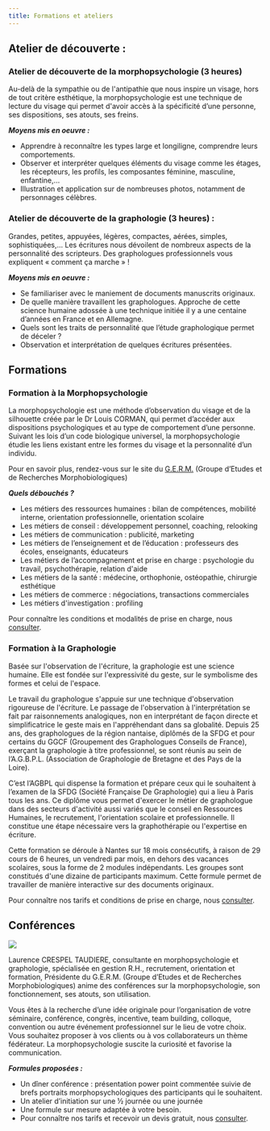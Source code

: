 ```yaml
---
title: Formations et ateliers
---
```

## Atelier de découverte :

### Atelier de découverte de la morphopsychologie (3 heures)

Au-delà de la sympathie ou de l'antipathie que nous inspire un visage, hors de tout critère esthétique, la morphopsychologie est une technique de lecture du visage qui permet d'avoir accès à la spécificité d’une personne, ses dispositions, ses atouts, ses freins.

***Moyens mis en oeuvre :***

* Apprendre à reconnaître les types large et longiligne, comprendre leurs comportements.
* Observer et interpréter quelques éléments du visage comme les étages, les récepteurs, les profils, les composantes féminine, masculine, enfantine,…
* Illustration et application sur de nombreuses photos, notamment de personnages célèbres.

### Atelier de découverte de la graphologie (3 heures) :

Grandes, petites, appuyées, légères, compactes, aérées, simples, sophistiquées,… Les écritures nous dévoilent de nombreux aspects de la personnalité des scripteurs. Des graphologues professionnels vous expliquent « comment ça marche » !

***Moyens mis en oeuvre :***

* Se familiariser avec le maniement de documents manuscrits originaux.
* De quelle manière travaillent les graphologues. Approche de cette science humaine adossée à une technique initiée il y a une centaine d’années en France et en Allemagne.
* Quels sont les traits de personnalité que l’étude graphologique permet de déceler ?
* Observation et interprétation de quelques écritures présentées.

## Formations

### Formation à la Morphopsychologie

La morphopsychologie est une méthode d’observation du visage et de la silhouette créée par le Dr Louis CORMAN, qui permet d’accéder aux dispositions psychologiques et au type de comportement d’une personne. Suivant les lois d’un code biologique universel, la morphopsychologie étudie les liens existant entre les formes du visage et la personnalité d’un individu.

Pour en savoir plus, rendez-vous sur le site du [G.E.R.M.](http://morphopsy.com/index.php) (Groupe d’Etudes et de Recherches Morphobiologiques)

***Quels débouchés ?***

* Les métiers des ressources humaines : bilan de compétences, mobilité interne, orientation professionnelle, orientation scolaire
* Les métiers de conseil : développement personnel, coaching, relooking
* Les métiers de communication : publicité, marketing
* Les métiers de l’enseignement et de l’éducation : professeurs des écoles, enseignants, éducateurs
* Les métiers de l’accompagnement et prise en charge : psychologie du travail, psychothérapie, relation d'aide
* Les métiers de la santé : médecine, orthophonie, ostéopathie, chirurgie esthétique
* Les métiers de commerce : négociations, transactions commerciales
* Les métiers d'investigation : profiling

Pour connaître les conditions et modalités de prise en charge, nous <a href="mailto:semaphore@mailo.com"> consulter</a>.

### Formation à la Graphologie

Basée sur l'observation de l'écriture, la graphologie est une science humaine. Elle est fondée sur l'expressivité du geste, sur le symbolisme des formes et celui de l'espace.

Le travail du graphologue s'appuie sur une technique d'observation rigoureuse de l'écriture. Le passage de l'observation à l'interprétation se fait par raisonnements analogiques, non en interprétant de façon directe et simplificatrice le geste mais en l'appréhendant dans sa globalité. Depuis 25 ans, des graphologues de la région nantaise, diplômés de la SFDG et pour certains du GGCF (Groupement des Graphologues Conseils de France), exerçant la graphologie à titre professionnel, se sont réunis au sein de l’A.G.B.P.L. (Association de Graphologie de Bretagne et des Pays de la Loire).

C’est l’AGBPL qui dispense la formation et prépare ceux qui le souhaitent à l’examen de la SFDG (Société Française De Graphologie) qui a lieu à Paris tous les ans. Ce diplôme vous permet d'exercer le métier de graphologue dans des secteurs d'activité aussi variés que le conseil en Ressources Humaines, le recrutement, l'orientation scolaire et professionnelle. Il constitue une étape nécessaire vers la graphothérapie ou l'expertise en écriture.

Cette formation se déroule à Nantes sur 18 mois consécutifs, à raison de 29 cours de 6 heures, un vendredi par mois, en dehors des vacances scolaires, sous la forme de 2 modules indépendants. Les groupes sont constitués d'une dizaine de participants maximum. Cette formule permet de travailler de manière interactive sur des documents originaux.

Pour connaître nos tarifs et conditions de prise en charge, nous <a href="mailto:semaphore@mailo.com"> consulter</a>.

## Conférences

![](/img/conf.png)

Laurence CRESPEL TAUDIERE, consultante en morphopsychologie et graphologie, spécialisée en gestion R.H., recrutement, orientation et formation, Présidente du G.E.R.M. (Groupe d’Etudes et de Recherches Morphobiologiques) anime des conférences sur la morphopsychologie, son fonctionnement, ses atouts, son utilisation.

Vous êtes à la recherche d’une idée originale pour l’organisation de votre séminaire, conférence, congrès, incentive, team building, colloque, convention ou autre événement professionnel sur le lieu de votre choix. Vous souhaitez proposer à vos clients ou à vos collaborateurs un thème fédérateur. La morphopsychologie suscite la curiosité et favorise la communication.

***Formules proposées :***

* Un dîner conférence : présentation power point commentée suivie de brefs portraits morphopsychologiques des participants qui le souhaitent.
* Un atelier d’initiation sur une ½ journée ou une journée
* Une formule sur mesure adaptée à votre besoin.
* Pour connaître nos tarifs et recevoir un devis gratuit, nous <a href="mailto:semaphore@mailo.com"> consulter</a>.